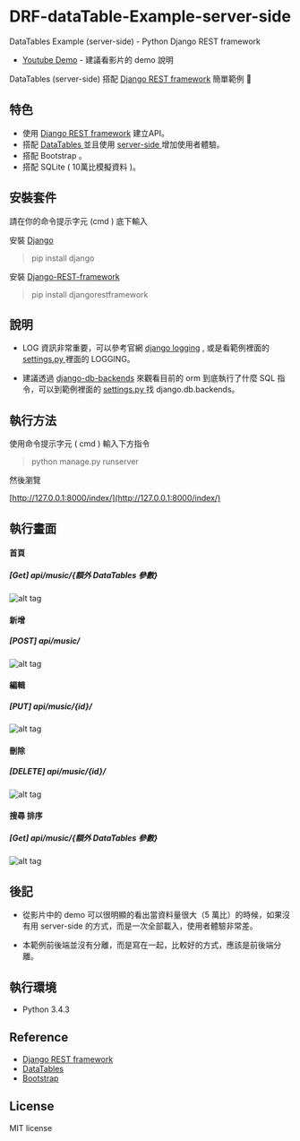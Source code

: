 # DRF-dataTable-Example-server-side
DataTables Example (server-side) - Python Django REST framework

* [Youtube Demo](https://youtu.be/E0Pf5Ci-vGw) - 建議看影片的 demo 說明

DataTables (server-side) 搭配 [Django REST framework](http://www.django-rest-framework.org/) 簡單範例 📝

## 特色
* 使用 [Django REST framework](http://www.django-rest-framework.org/) 建立API。
* 搭配 [ DataTables ]( https://datatables.net/ ) 並且使用 [ server-side ]( https://datatables.net/manual/server-side ) 增加使用者體驗。
* 搭配 Bootstrap 。
* 搭配 SQLite ( 10萬比模擬資料 )。


## 安裝套件

請在你的命令提示字元 (cmd ) 底下輸入

安裝 [Django](https://github.com/django/django)

>pip install django

安裝 [Django-REST-framework](http://www.django-rest-framework.org/)
>pip install djangorestframework



## 說明

* LOG 資訊非常重要，可以參考官網 [django logging](https://docs.djangoproject.com/en/1.11/topics/logging/) , 或是看範例裡面的 [settings.py ](https://github.com/twtrubiks/DRF-dataTable-Example-server-side/blob/master/drf_table_ex/settings.py)裡面的 LOGGING。

* 建議透過 [django-db-backends](https://docs.djangoproject.com/en/1.11/topics/logging/#django-db-backends) 來觀看目前的 orm 到底執行了什麼 SQL 指令，可以到範例裡面的 [settings.py ](https://github.com/twtrubiks/DRF-dataTable-Example-server-side/blob/master/drf_table_ex/settings.py) 找 django.db.backends。


## 執行方法

使用命令提示字元 ( cmd ) 輸入下方指令

>  python manage.py runserver

然後瀏覽

[http://127.0.0.1:8000/index/](http://127.0.0.1:8000/index/)

## 執行畫面

#### 首頁
##### [Get] api/music/{額外 DataTables 參數}
![alt tag](http://i.imgur.com/PaYzAU4.jpg)

#### 新增
##### [POST] api/music/
![alt tag](http://i.imgur.com/fwOxMwr.jpg)

#### 編輯
##### [PUT] api/music/{id}/
![alt tag](http://i.imgur.com/3MOF4ud.jpg)

#### 刪除
##### [DELETE] api/music/{id}/
![alt tag](http://i.imgur.com/s48Tl6S.jpg)

#### 搜尋  排序
##### [Get] api/music/{額外 DataTables 參數}
![alt tag](http://i.imgur.com/Ndvm3bu.jpg)




## 後記

* 從影片中的 demo 可以很明顯的看出當資料量很大（5 萬比）的時候，如果沒有用 server-side 的方式，而是一次全部載入，使用者體驗非常差。

* 本範例前後端並沒有分離，而是寫在一起，比較好的方式，應該是前後端分離。



## 執行環境
* Python 3.4.3

## Reference
* [Django REST framework](http://www.django-rest-framework.org/)
* [ DataTables ]( https://datatables.net/ )
* [ Bootstrap ]( http://getbootstrap.com/ )

## License
MIT license